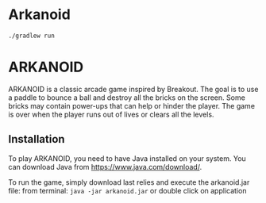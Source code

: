 # Arkanoid

`./gradlew run`


# ARKANOID

ARKANOID is a classic arcade game inspired by Breakout. The goal is to use a paddle to bounce a ball and destroy all the bricks on the screen. Some bricks may contain power-ups that can help or hinder the player. The game is over when the player runs out of lives or clears all the levels.

## Installation

To play ARKANOID, you need to have Java installed on your system. You can download Java from https://www.java.com/download/.

To run the game, simply download last relies and execute the arkanoid.jar file:
from terminal: `java -jar arkanoid.jar`
or double click on application 
